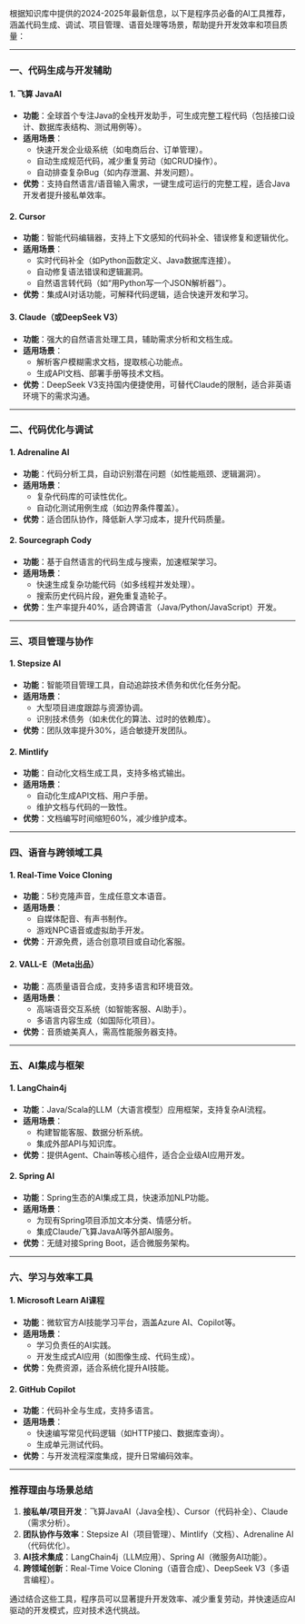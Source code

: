 根据知识库中提供的2024-2025年最新信息，以下是程序员必备的AI工具推荐，涵盖代码生成、调试、项目管理、语音处理等场景，帮助提升开发效率和项目质量：

---

### **一、代码生成与开发辅助**
#### 1. **飞算 JavaAI**
   - **功能**：全球首个专注Java的全栈开发助手，可生成完整工程代码（包括接口设计、数据库表结构、测试用例等）。
   - **适用场景**：
     - 快速开发企业级系统（如电商后台、订单管理）。
     - 自动生成规范代码，减少重复劳动（如CRUD操作）。
     - 自动排查复杂Bug（如内存泄漏、并发问题）。
   - **优势**：支持自然语言/语音输入需求，一键生成可运行的完整工程，适合Java开发者提升接私单效率。

#### 2. **Cursor**
   - **功能**：智能代码编辑器，支持上下文感知的代码补全、错误修复和逻辑优化。
   - **适用场景**：
     - 实时代码补全（如Python函数定义、Java数据库连接）。
     - 自动修复语法错误和逻辑漏洞。
     - 自然语言转代码（如“用Python写一个JSON解析器”）。
   - **优势**：集成AI对话功能，可解释代码逻辑，适合快速开发和学习。

#### 3. **Claude（或DeepSeek V3）**
   - **功能**：强大的自然语言处理工具，辅助需求分析和文档生成。
   - **适用场景**：
     - 解析客户模糊需求文档，提取核心功能点。
     - 生成API文档、部署手册等技术文档。
   - **优势**：DeepSeek V3支持国内便捷使用，可替代Claude的限制，适合非英语环境下的需求沟通。

---

### **二、代码优化与调试**
#### 1. **Adrenaline AI**
   - **功能**：代码分析工具，自动识别潜在问题（如性能瓶颈、逻辑漏洞）。
   - **适用场景**：
     - 复杂代码库的可读性优化。
     - 自动化测试用例生成（如边界条件覆盖）。
   - **优势**：适合团队协作，降低新人学习成本，提升代码质量。

#### 2. **Sourcegraph Cody**
   - **功能**：基于自然语言的代码生成与搜索，加速框架学习。
   - **适用场景**：
     - 快速生成复杂功能代码（如多线程并发处理）。
     - 搜索历史代码片段，避免重复造轮子。
   - **优势**：生产率提升40%，适合跨语言（Java/Python/JavaScript）开发。

---

### **三、项目管理与协作**
#### 1. **Stepsize AI**
   - **功能**：智能项目管理工具，自动追踪技术债务和优化任务分配。
   - **适用场景**：
     - 大型项目进度跟踪与资源协调。
     - 识别技术债务（如未优化的算法、过时的依赖库）。
   - **优势**：团队效率提升30%，适合敏捷开发团队。

#### 2. **Mintlify**
   - **功能**：自动化文档生成工具，支持多格式输出。
   - **适用场景**：
     - 自动化生成API文档、用户手册。
     - 维护文档与代码的一致性。
   - **优势**：文档编写时间缩短60%，减少维护成本。

---

### **四、语音与跨领域工具**
#### 1. **Real-Time Voice Cloning**
   - **功能**：5秒克隆声音，生成任意文本语音。
   - **适用场景**：
     - 自媒体配音、有声书制作。
     - 游戏NPC语音或虚拟助手开发。
   - **优势**：开源免费，适合创意项目或自动化客服。

#### 2. **VALL-E（Meta出品）**
   - **功能**：高质量语音合成，支持多语言和环境音效。
   - **适用场景**：
     - 高端语音交互系统（如智能客服、AI助手）。
     - 多语言内容生成（如国际化项目）。
   - **优势**：音质媲美真人，需高性能服务器支持。

---

### **五、AI集成与框架**
#### 1. **LangChain4j**
   - **功能**：Java/Scala的LLM（大语言模型）应用框架，支持复杂AI流程。
   - **适用场景**：
     - 构建智能客服、数据分析系统。
     - 集成外部API与知识库。
   - **优势**：提供Agent、Chain等核心组件，适合企业级AI应用开发。

#### 2. **Spring AI**
   - **功能**：Spring生态的AI集成工具，快速添加NLP功能。
   - **适用场景**：
     - 为现有Spring项目添加文本分类、情感分析。
     - 集成Claude/飞算JavaAI等外部AI服务。
   - **优势**：无缝对接Spring Boot，适合微服务架构。

---

### **六、学习与效率工具**
#### 1. **Microsoft Learn AI课程**
   - **功能**：微软官方AI技能学习平台，涵盖Azure AI、Copilot等。
   - **适用场景**：
     - 学习负责任的AI实践。
     - 开发生成式AI应用（如图像生成、代码生成）。
   - **优势**：免费资源，适合系统化提升AI技能。

#### 2. **GitHub Copilot**
   - **功能**：代码补全与生成，支持多语言。
   - **适用场景**：
     - 快速编写常见代码逻辑（如HTTP接口、数据库查询）。
     - 生成单元测试代码。
   - **优势**：与开发流程深度集成，提升日常编码效率。

---

### **推荐理由与场景总结**
1. **接私单/项目开发**：飞算JavaAI（Java全栈）、Cursor（代码补全）、Claude（需求分析）。
2. **团队协作与效率**：Stepsize AI（项目管理）、Mintlify（文档）、Adrenaline AI（代码优化）。
3. **AI技术集成**：LangChain4j（LLM应用）、Spring AI（微服务AI功能）。
4. **跨领域创新**：Real-Time Voice Cloning（语音合成）、DeepSeek V3（多语言编程）。

通过结合这些工具，程序员可以显著提升开发效率、减少重复劳动，并快速适应AI驱动的开发模式，应对技术迭代挑战。